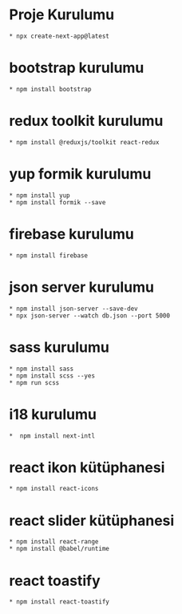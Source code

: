 
# Proje Kurulumu
    * npx create-next-app@latest

# bootstrap kurulumu
    * npm install bootstrap

# redux toolkit kurulumu
    * npm install @reduxjs/toolkit react-redux

# yup formik kurulumu
    * npm install yup 
    * npm install formik --save

# firebase kurulumu
    * npm install firebase

# json server kurulumu
    * npm install json-server --save-dev
    * npx json-server --watch db.json --port 5000


# sass kurulumu
    * npm install sass
    * npm install scss --yes
    * npm run scss

# i18 kurulumu
    *  npm install next-intl

# react ikon kütüphanesi
    * npm install react-icons

# react slider kütüphanesi
    * npm install react-range    
    * npm install @babel/runtime

# react toastify
    * npm install react-toastify



